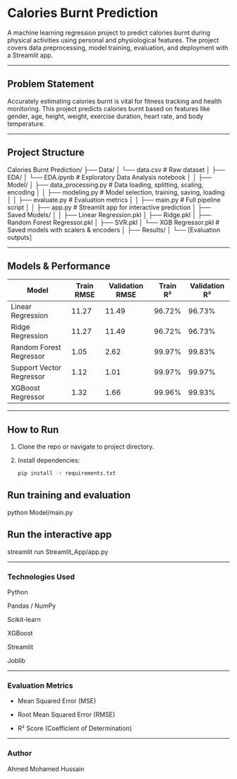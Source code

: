 # Calories Burnt Prediction

A machine learning regression project to predict calories burnt during physical activities using personal and physiological features. The project covers data preprocessing, model training, evaluation, and deployment with a Streamlit app.

---

## Problem Statement

Accurately estimating calories burnt is vital for fitness tracking and health monitoring. This project predicts calories burnt based on features like gender, age, height, weight, exercise duration, heart rate, and body temperature.

---

## Project Structure

Calories Burnt Prediction/
├── Data/
│ └── data.csv # Raw dataset
│
├── EDA/
│ └── EDA.ipynb # Exploratory Data Analysis notebook
│
│
├── Model/
│ ├── data_processing.py # Data loading, splitting, scaling, encoding
│
│ ├── modeling.py # Model selection, training, saving, loading
│
│ ├── evaluate.py # Evaluation metrics
│
│ ├── main.py # Full pipeline script
│
│ ├── app.py # Streamlit app for interactive prediction
│
├── Saved Models/
│
│ ├── Linear Regression.pkl
│ ├── Ridge.pkl
│ ├── Random Forest Regressor.pkl
│ ├── SVR.pkl
│ └── XGB Regressor.pkl # Saved models with scalers & encoders
│
├── Results/
│ └── [Evaluation outputs]

---

## Models & Performance

| Model                    | Train RMSE | Validation RMSE | Train R²  | Validation R² |
|--------------------------|------------|-----------------|-----------|---------------|
| Linear Regression        | 11.27      | 11.49           | 96.72%    | 96.73%        |
| Ridge Regression         | 11.27      | 11.49           | 96.72%    | 96.73%        |
| Random Forest Regressor  | 1.05       | 2.62            | 99.97%    | 99.83%        |
| Support Vector Regressor | 1.12       | 1.01            | 99.97%    | 99.97%        |
| XGBoost Regressor        | 1.32       | 1.66            | 99.96%    | 99.93%        |

---

## How to Run

1. Clone the repo or navigate to project directory.
2. Install dependencies:

   ```bash
   pip install -r requirements.txt

## Run training and evaluation

python Model/main.py

## Run the interactive app

streamlit run Streamlit_App/app.py

---

### Technologies Used

Python

Pandas / NumPy

Scikit-learn

XGBoost

Streamlit

Joblib

---

### Evaluation Metrics

- Mean Squared Error (MSE)

- Root Mean Squared Error (RMSE)

- R² Score (Coefficient of Determination)

---

### Author

Ahmed Mohamed Hussain
